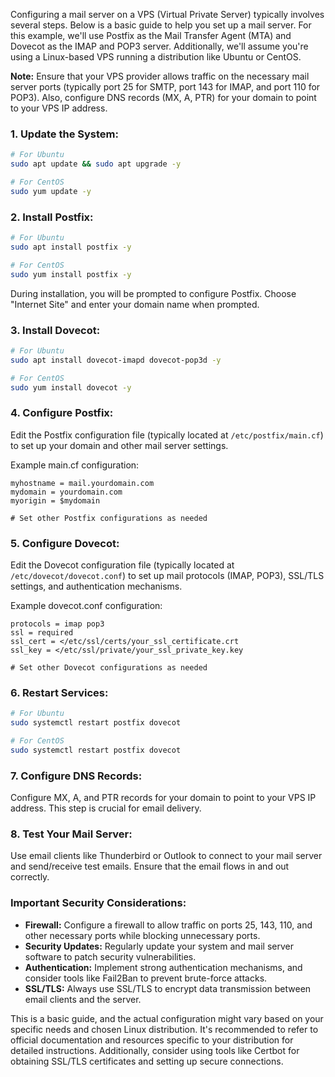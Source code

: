 Configuring a mail server on a VPS (Virtual Private Server) typically involves several steps. Below is a basic guide to help you set up a mail server. For this example, we'll use Postfix as the Mail Transfer Agent (MTA) and Dovecot as the IMAP and POP3 server. Additionally, we'll assume you're using a Linux-based VPS running a distribution like Ubuntu or CentOS.

**Note:** Ensure that your VPS provider allows traffic on the necessary mail server ports (typically port 25 for SMTP, port 143 for IMAP, and port 110 for POP3). Also, configure DNS records (MX, A, PTR) for your domain to point to your VPS IP address.

### 1. **Update the System:**
```bash
# For Ubuntu
sudo apt update && sudo apt upgrade -y

# For CentOS
sudo yum update -y
```

### 2. **Install Postfix:**
```bash
# For Ubuntu
sudo apt install postfix -y

# For CentOS
sudo yum install postfix -y
```

During installation, you will be prompted to configure Postfix. Choose "Internet Site" and enter your domain name when prompted.

### 3. **Install Dovecot:**
```bash
# For Ubuntu
sudo apt install dovecot-imapd dovecot-pop3d -y

# For CentOS
sudo yum install dovecot -y
```

### 4. **Configure Postfix:**
Edit the Postfix configuration file (typically located at `/etc/postfix/main.cf`) to set up your domain and other mail server settings.

Example main.cf configuration:
```plaintext
myhostname = mail.yourdomain.com
mydomain = yourdomain.com
myorigin = $mydomain

# Set other Postfix configurations as needed
```

### 5. **Configure Dovecot:**
Edit the Dovecot configuration file (typically located at `/etc/dovecot/dovecot.conf`) to set up mail protocols (IMAP, POP3), SSL/TLS settings, and authentication mechanisms.

Example dovecot.conf configuration:
```plaintext
protocols = imap pop3
ssl = required
ssl_cert = </etc/ssl/certs/your_ssl_certificate.crt
ssl_key = </etc/ssl/private/your_ssl_private_key.key

# Set other Dovecot configurations as needed
```

### 6. **Restart Services:**
```bash
# For Ubuntu
sudo systemctl restart postfix dovecot

# For CentOS
sudo systemctl restart postfix dovecot
```

### 7. **Configure DNS Records:**
Configure MX, A, and PTR records for your domain to point to your VPS IP address. This step is crucial for email delivery.

### 8. **Test Your Mail Server:**
Use email clients like Thunderbird or Outlook to connect to your mail server and send/receive test emails. Ensure that the email flows in and out correctly.

### Important Security Considerations:
- **Firewall:** Configure a firewall to allow traffic on ports 25, 143, 110, and other necessary ports while blocking unnecessary ports.
- **Security Updates:** Regularly update your system and mail server software to patch security vulnerabilities.
- **Authentication:** Implement strong authentication mechanisms, and consider tools like Fail2Ban to prevent brute-force attacks.
- **SSL/TLS:** Always use SSL/TLS to encrypt data transmission between email clients and the server.

This is a basic guide, and the actual configuration might vary based on your specific needs and chosen Linux distribution. It's recommended to refer to official documentation and resources specific to your distribution for detailed instructions. Additionally, consider using tools like Certbot for obtaining SSL/TLS certificates and setting up secure connections.
